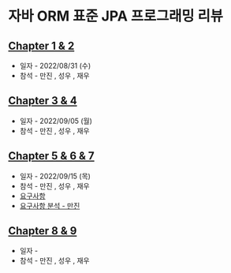 
# 자바 ORM 표준 JPA 프로그래밍 리뷰
## [Chapter 1 & 2](https://github.com/mobile-note/JPA-Review/wiki/Chapter-1-&-2)
- 일자 - 2022/08/31 (수)
- 참석 - 만진 , 성우 , 재우
## [Chapter 3 & 4](https://github.com/mobile-note/JPA-Review/wiki/Chapter-3-&-4)
- 일자 - 2022/09/05 (월)
- 참석 - 만진 , 성우 , 재우
## [Chapter 5 & 6 & 7](https://github.com/mobile-note/JPA-Review/wiki/Chapter-5-&-6-&-7)
- 일자 - 2022/09/15 (목)
- 참석 - 만진 , 성우 , 재우
- [요구사항](https://github.com/mobile-note/JPA-Review/wiki/%EC%9A%94%EA%B5%AC%EC%82%AC%ED%95%AD)
- [요구사항 분석 - 만진](https://github.com/mobile-note/JPA-Review/wiki/%EC%9A%94%EA%B5%AC%EC%82%AC%ED%95%AD#%EC%9A%94%EA%B5%AC%EC%82%AC%ED%95%AD-%EB%B6%84%EC%84%9D-by-%EB%A7%8C%EC%A7%84)
## [Chapter 8 & 9](https://github.com/mobile-note/JPA-Review/wiki/Chapter-8-&-9)
- 일자 - 
- 참석 - 만진 , 성우 , 재우
